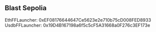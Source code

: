 ## Blast Sepolia

EthFFLauncher: 0xEF08176644647Ce5623e2e710b75cD008FED8933  
UsdbFFLauncher: 0x19D4B167198a6f5c5cF5A31668a0F276c3EF173e
